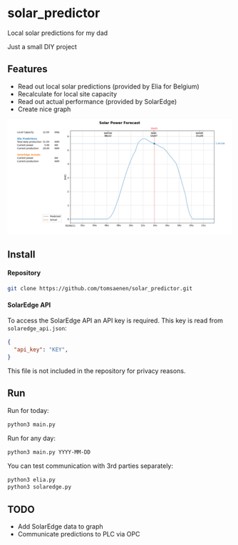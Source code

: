 # solar_predictor
Local solar predictions for my dad

Just a small DIY project

## Features
- Read out local solar predictions (provided by Elia for Belgium)
- Recalculate for local site capacity
- Read out actual performance (provided by SolarEdge)
- Create nice graph

![plot.png](./plot.png)

## Install

#### Repository
```bash
git clone https://github.com/tomsaenen/solar_predictor.git
```

#### SolarEdge API
To access the SolarEdge API an API key is required. This key is read from `solaredge_api.json`:
```json
{
  "api_key": "KEY",
}
```
This file is not included in the repository for privacy reasons.

## Run
Run for today:
```bash
python3 main.py
```

Run for any day:
```bash
python3 main.py YYYY-MM-DD
```

You can test communication with 3rd parties separately:
```bash
python3 elia.py
python3 solaredge.py
```

## TODO
- Add SolarEdge data to graph
- Communicate predictions to PLC via OPC
